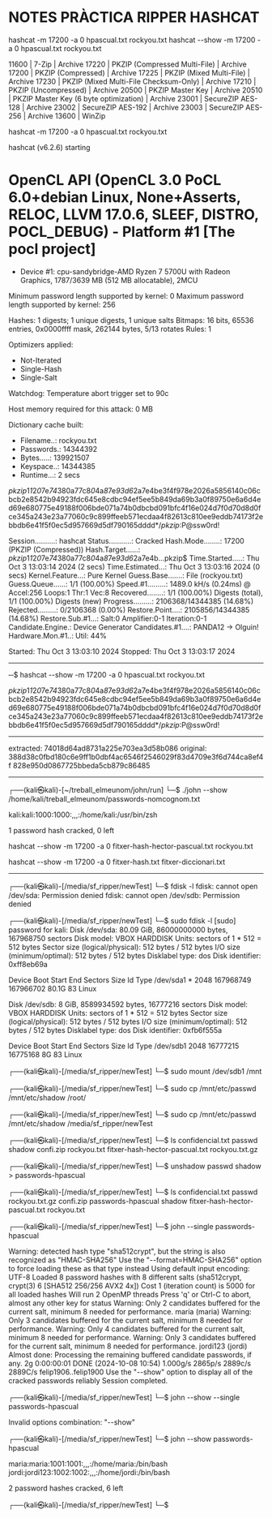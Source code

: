 # NOTES PRÀCTICA RIPPER HASHCAT

hashcat -m 17200 -a 0 hpascual.txt rockyou.txt
hashcat --show -m 17200 -a 0 hpascual.txt rockyou.txt

  11600 | 7-Zip                                                      | Archive
  17220 | PKZIP (Compressed Multi-File)                              | Archive
  17200 | PKZIP (Compressed)                                         | Archive
  17225 | PKZIP (Mixed Multi-File)                                   | Archive
  17230 | PKZIP (Mixed Multi-File Checksum-Only)                     | Archive
  17210 | PKZIP (Uncompressed)                                       | Archive
  20500 | PKZIP Master Key                                           | Archive
  20510 | PKZIP Master Key (6 byte optimization)                     | Archive
  23001 | SecureZIP AES-128                                          | Archive
  23002 | SecureZIP AES-192                                          | Archive
  23003 | SecureZIP AES-256                                          | Archive
  13600 | WinZip

 hashcat -m 17200 -a 0 hpascual.txt rockyou.txt

hashcat (v6.2.6) starting

OpenCL API (OpenCL 3.0 PoCL 6.0+debian  Linux, None+Asserts, RELOC, LLVM 17.0.6, SLEEF, DISTRO, POCL_DEBUG) - Platform #1 [The pocl project]
============================================================================================================================================

- Device #1: cpu-sandybridge-AMD Ryzen 7 5700U with Radeon Graphics, 1787/3639 MB (512 MB allocatable), 2MCU

Minimum password length supported by kernel: 0
Maximum password length supported by kernel: 256

Hashes: 1 digests; 1 unique digests, 1 unique salts
Bitmaps: 16 bits, 65536 entries, 0x0000ffff mask, 262144 bytes, 5/13 rotates
Rules: 1

Optimizers applied:

- Not-Iterated
- Single-Hash
- Single-Salt

Watchdog: Temperature abort trigger set to 90c

Host memory required for this attack: 0 MB

Dictionary cache built:

- Filename..: rockyou.txt
- Passwords.: 14344392
- Bytes.....: 139921507
- Keyspace..: 14344385
- Runtime...: 2 secs

$pkzip$1*1*2*0*7e*74*380a77c8*0*4a*8*7e*93d6*2a7e4be3f4f978e2026a5856140c06cbcb2e8542b94923fdc645e8cdbc94ef5ee5b849da69b3a0f89750e6a6d4ed69e680775e49188f006bde071a74b0dbcbd091bfc4f16e024d7f0d70d8d0fce345a243e23a77060c9c899ffeeb571ecdaa4f82613c810ee9eddb74173f2ebbdb6e41f5f0ec5d957669d5df790165dddd*$/pkzip$:P@ssw0rd!

Session..........: hashcat
Status...........: Cracked
Hash.Mode........: 17200 (PKZIP (Compressed))
Hash.Target......: $pkzip$1*1*2*0*7e*74*380a77c8*0*4a*8*7e*93d6*2a7e4b...pkzip$
Time.Started.....: Thu Oct  3 13:03:14 2024 (2 secs)
Time.Estimated...: Thu Oct  3 13:03:16 2024 (0 secs)
Kernel.Feature...: Pure Kernel
Guess.Base.......: File (rockyou.txt)
Guess.Queue......: 1/1 (100.00%)
Speed.#1.........:  1489.0 kH/s (0.24ms) @ Accel:256 Loops:1 Thr:1 Vec:8
Recovered........: 1/1 (100.00%) Digests (total), 1/1 (100.00%) Digests (new)
Progress.........: 2106368/14344385 (14.68%)
Rejected.........: 0/2106368 (0.00%)
Restore.Point....: 2105856/14344385 (14.68%)
Restore.Sub.#1...: Salt:0 Amplifier:0-1 Iteration:0-1
Candidate.Engine.: Device Generator
Candidates.#1....: PANDA12 -> Olguin!
Hardware.Mon.#1..: Util: 44%

Started: Thu Oct  3 13:03:10 2024
Stopped: Thu Oct  3 13:03:17 2024

---

─$ hashcat --show -m 17200 -a 0 hpascual.txt rockyou.txt

$pkzip$1*1*2*0*7e*74*380a77c8*0*4a*8*7e*93d6*2a7e4be3f4f978e2026a5856140c06cbcb2e8542b94923fdc645e8cdbc94ef5ee5b849da69b3a0f89750e6a6d4ed69e680775e49188f006bde071a74b0dbcbd091bfc4f16e024d7f0d70d8d0fce345a243e23a77060c9c899ffeeb571ecdaa4f82613c810ee9eddb74173f2ebbdb6e41f5f0ec5d957669d5df790165dddd*$/pkzip$:P@ssw0rd!

---

extracted:
74018d64ad8731a225e703ea3d58b086
original:
388d38c0fbd180c6e9ff1b0dbf4ac6546f2546029f83d4709e3f6d744ca8ef4f
828e950d0867725bbeda5cb879c86485

----

┌──(kali㉿kali)-[~/treball_elmeunom/john/run]
└─$ ./john --show /home/kali/treball_elmeunom/passwords-nomcognom.txt

kali:kali:1000:1000:,,,:/home/kali:/usr/bin/zsh

1 password hash cracked, 0 left

hashcat --show -m 17200 -a 0 fitxer-hash-hector-pascual.txt rockyou.txt

hashcat --show -m 17200 -a 0 fitxer-hash.txt fitxer-diccionari.txt

-----

┌──(kali㉿kali)-[/media/sf_ripper/newTest]
└─$ fdisk -l
fdisk: cannot open /dev/sda: Permission denied
fdisk: cannot open /dev/sdb: Permission denied

┌──(kali㉿kali)-[/media/sf_ripper/newTest]
└─$ sudo fdisk -l
[sudo] password for kali:
Disk /dev/sda: 80.09 GiB, 86000000000 bytes, 167968750 sectors
Disk model: VBOX HARDDISK
Units: sectors of 1 * 512 = 512 bytes
Sector size (logical/physical): 512 bytes / 512 bytes
I/O size (minimum/optimal): 512 bytes / 512 bytes
Disklabel type: dos
Disk identifier: 0xff8eb69a

Device     Boot Start       End   Sectors  Size Id Type
/dev/sda1  *     2048 167968749 167966702 80.1G 83 Linux

Disk /dev/sdb: 8 GiB, 8589934592 bytes, 16777216 sectors
Disk model: VBOX HARDDISK
Units: sectors of 1 * 512 = 512 bytes
Sector size (logical/physical): 512 bytes / 512 bytes
I/O size (minimum/optimal): 512 bytes / 512 bytes
Disklabel type: dos
Disk identifier: 0xfb6f555a

Device     Boot Start      End  Sectors Size Id Type
/dev/sdb1        2048 16777215 16775168   8G 83 Linux

┌──(kali㉿kali)-[/media/sf_ripper/newTest]
└─$ sudo mount /dev/sdb1 /mnt

┌──(kali㉿kali)-[/media/sf_ripper/newTest]
└─$ sudo cp /mnt/etc/passwd /mnt/etc/shadow /root/

┌──(kali㉿kali)-[/media/sf_ripper/newTest]
└─$ sudo cp /mnt/etc/passwd /mnt/etc/shadow /media/sf_ripper/newTest

┌──(kali㉿kali)-[/media/sf_ripper/newTest]
└─$ ls
confidencial.txt                passwd          shadow
confi.zip                       rockyou.txt
fitxer-hash-hector-pascual.txt  rockyou.txt.gz

┌──(kali㉿kali)-[/media/sf_ripper/newTest]
└─$ unshadow passwd shadow > passwords-hpascual

┌──(kali㉿kali)-[/media/sf_ripper/newTest]
└─$ ls
confidencial.txt                passwd              rockyou.txt.gz
confi.zip                       passwords-hpascual  shadow
fitxer-hash-hector-pascual.txt  rockyou.txt

┌──(kali㉿kali)-[/media/sf_ripper/newTest]
└─$ john --single passwords-hpascual  

Warning: detected hash type "sha512crypt", but the string is also recognized as "HMAC-SHA256"
Use the "--format=HMAC-SHA256" option to force loading these as that type instead
Using default input encoding: UTF-8
Loaded 8 password hashes with 8 different salts (sha512crypt, crypt(3) $6$ [SHA512 256/256 AVX2 4x])
Cost 1 (iteration count) is 5000 for all loaded hashes
Will run 2 OpenMP threads
Press 'q' or Ctrl-C to abort, almost any other key for status
Warning: Only 2 candidates buffered for the current salt, minimum 8 needed for performance.
maria            (maria)
Warning: Only 3 candidates buffered for the current salt, minimum 8 needed for performance.
Warning: Only 4 candidates buffered for the current salt, minimum 8 needed for performance.
Warning: Only 3 candidates buffered for the current salt, minimum 8 needed for performance.
jordi123         (jordi)
Almost done: Processing the remaining buffered candidate passwords, if any.
2g 0:00:00:01 DONE (2024-10-08 10:54) 1.000g/s 2865p/s 2889c/s 2889C/s felip1906..felip1900
Use the "--show" option to display all of the cracked passwords reliably
Session completed.

┌──(kali㉿kali)-[/media/sf_ripper/newTest]
└─$ john --show --single passwords-hpascual

Invalid options combination: "--show"

┌──(kali㉿kali)-[/media/sf_ripper/newTest]
└─$ john --show passwords-hpascual

maria:maria:1001:1001:,,,:/home/maria:/bin/bash
jordi:jordi123:1002:1002:,,,:/home/jordi:/bin/bash

2 password hashes cracked, 6 left

┌──(kali㉿kali)-[/media/sf_ripper/newTest]
└─$
